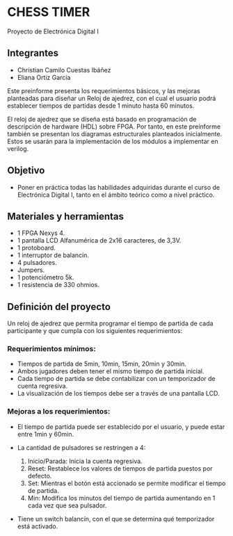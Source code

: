 # CHESS TIMER
Proyecto de Electrónica Digital I

## Integrantes
- Christian Camilo Cuestas Ibáñez 
- Eliana Ortiz García

Este preinforme presenta los requerimientos básicos, y las mejoras planteadas para diseñar un Reloj de ajedrez, con el cual el usuario podrá establecer tiempos de partidas desde 1 minuto hasta 60 minutos. 

El reloj de ajedrez que se diseña está basado en programación de descripción de hardware (HDL) sobre FPGA. Por tanto, en este preinforme también se presentan los diagramas estructurales planteados inicialmente. Estos se usarán para la implementación de los módulos a implementar en verilog.

## Objetivo
- Poner en práctica todas las habilidades adquiridas durante el curso de Electrónica Digital I, tanto en el ámbito teórico como a nivel práctico.

## Materiales y herramientas

- 1 FPGA Nexys 4.
- 1 pantalla LCD Alfanumérica de 2x16 caracteres, de 3,3V.
- 1 protoboard.
- 1 interruptor de balancín.
- 4 pulsadores.
- Jumpers.
- 1 potenciómetro 5k.
- 1 resistencia de 330 ohmios.

## Definición del proyecto
Un reloj de ajedrez que permita programar el tiempo de partida de cada participante y que cumpla con los siguientes requerimientos:

### Requerimientos mínimos:

- Tiempos de partida de 5min, 10min, 15min, 20min y 30min.
- Ambos jugadores deben tener el mismo tiempo de partida inicial.
- Cada tiempo de partida se debe contabilizar con un temporizador de cuenta regresiva.
- La visualización de los tiempos debe ser a través de una pantalla LCD.

### Mejoras a los requerimientos:

- El tiempo de partida puede ser establecido por el usuario, y puede estar entre 1min y 60min. 
- La cantidad de pulsadores se restringen a 4:

	1. Inicio/Parada: Inicia la cuenta regresiva.
	2. Reset: Restablece los valores de tiempos de partida puestos por defecto.
	3. Set: Mientras el botón está accionado se permite modificar el tiempo de partida.
	4. Min: Modifica los minutos del tiempo de partida aumentando en 1 cada vez que sea pulsador.
  
- Tiene un switch balancín, con el que se determina qué temporizador está activado.
